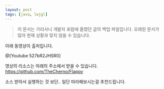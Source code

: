 ```yaml
---
layout: post
tags: [java, lwjgl]
---
```


> 이 문서는 가리사니 개발자 포럼에 올렸던 글의 백업 파일입니다.
오래된 문서가 많아 현재 상황과 맞지 않을 수 있습니다.


아래 동영상이 출처입니다.

@[Youtube 527bR2JHSR0]

영상의 리소스는 아래의 주소에서 받을 수 있습니다.
https://github.com/TheCherno/Flappy

소스 받아서 실행하는 것 보단.. 일단 따라해보시는걸 추천드립니다.